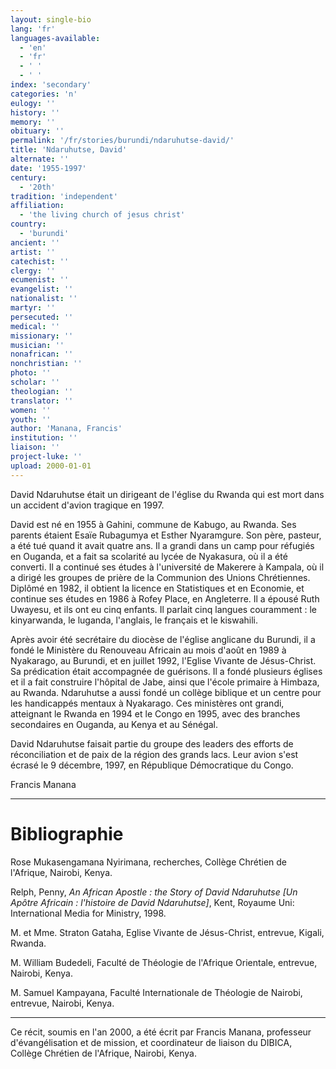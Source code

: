 ```yaml
---
layout: single-bio
lang: 'fr'
languages-available:
  - 'en'
  - 'fr'
  - ' '
  - ' '
index: 'secondary'
categories: 'n'
eulogy: ''
history: ''
memory: ''
obituary: ''
permalink: '/fr/stories/burundi/ndaruhutse-david/'
title: 'Ndaruhutse, David'
alternate: ''
date: '1955-1997'
century:
  - '20th'
tradition: 'independent'
affiliation:
  - 'the living church of jesus christ'
country:
  - 'burundi'
ancient: ''
artist: ''
catechist: ''
clergy: ''
ecumenist: ''
evangelist: ''
nationalist: ''
martyr: ''
persecuted: ''
medical: ''
missionary: ''
musician: ''
nonafrican: ''
nonchristian: ''
photo: ''
scholar: ''
theologian: ''
translator: ''
women: ''
youth: ''
author: 'Manana, Francis'
institution: ''
liaison: ''
project-luke: ''
upload: 2000-01-01
---
```



David Ndaruhutse était un dirigeant de l'église du Rwanda qui est mort dans un accident d'avion tragique en 1997.

David est né en 1955 à Gahini, commune de Kabugo, au Rwanda. Ses parents étaient Esaïe Rubagumya et Esther Nyaramgure.  Son père, pasteur, a été tué quand it avait quatre ans.  Il a grandi dans un camp pour réfugiés en Ouganda, et a fait sa scolarité au lycée de Nyakasura, où il a été converti.  Il a continué ses études à l'université de Makerere à Kampala, o&ugrave; il a dirigé les groupes de prière de la Communion des Unions Chrétiennes.  Diplômé en 1982, il obtient la licence en Statistiques et en Economie, et continue ses études en 1986  à Rofey Place, en Angleterre.  Il a épousé Ruth Uwayesu, et ils ont eu cinq enfants.  Il parlait cinq langues couramment : le kinyarwanda, le luganda, l'anglais, le français et le kiswahili.

Après avoir été secrétaire du diocèse de l'église anglicane du Burundi, il a fondé le Ministère du Renouveau Africain au mois d'août en 1989 à Nyakarago, au Burundi, et en juillet 1992, l'Eglise Vivante de Jésus-Christ.  Sa prédication était accompagnée de guérisons.  Il a fondé plusieurs églises et il a fait construire l'hôpital de Jabe, ainsi que l'école primaire à Himbaza, au Rwanda.  Ndaruhutse a aussi fondé un collège biblique et un centre pour les handicappés mentaux à Nyakarago.  Ces ministères ont grandi, atteignant le Rwanda en 1994 et le Congo en 1995, avec des branches secondaires en Ouganda, au Kenya et au Sénégal.

David Ndaruhutse faisait partie du groupe des leaders des efforts de réconciliation et de paix de la région des grands lacs.  Leur avion s'est écrasé le 9 décembre, 1997, en République Démocratique du Congo.

Francis Manana

---

# Bibliographie

Rose Mukasengamana Nyirimana, recherches, Collège Chrétien de l'Afrique, Nairobi, Kenya.

Relph, Penny, *An African Apostle : the Story of David Ndaruhutse [Un Apôtre Africain : l'histoire de David Ndaruhutse]*, Kent, Royaume Uni: International Media for Ministry, 1998.

M. et Mme. Straton Gataha, Eglise Vivante de Jésus-Christ, entrevue, Kigali, Rwanda.

M. William Budedeli, Faculté de Théologie de l'Afrique Orientale, entrevue, Nairobi, Kenya.

M. Samuel Kampayana, Faculté Internationale de Théologie de Nairobi, entrevue, Nairobi, Kenya.

---

Ce récit, soumis en l'an 2000, a été écrit par Francis Manana, professeur d'évangélisation et de mission, et coordinateur de liaison du DIBICA, Collège Chrétien de l'Afrique, Nairobi, Kenya.
